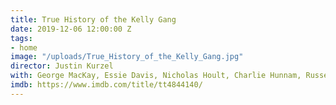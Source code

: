 ```yaml
---
title: True History of the Kelly Gang
date: 2019-12-06 12:00:00 Z
tags:
- home
image: "/uploads/True_History_of_the_Kelly_Gang.jpg"
director: Justin Kurzel
with: George MacKay, Essie Davis, Nicholas Hoult, Charlie Hunnam, Russell Crowe
imdb: https://www.imdb.com/title/tt4844140/
---
```


